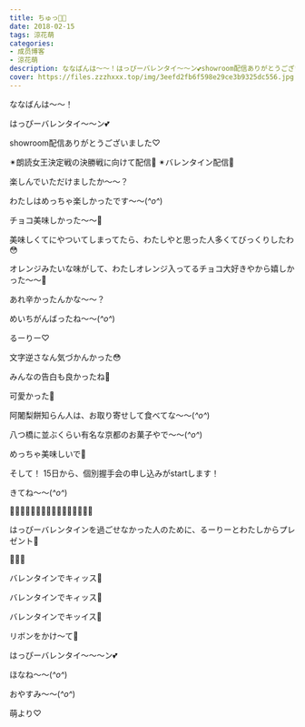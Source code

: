 ```yaml
---
title: ちゅっ🍫💕
date: 2018-02-15
tags: 涼花萌
categories: 
- 成员博客
- 涼花萌
description: ななばんは〜〜！はっぴーバレンタイ〜〜ン💕showroom配信ありがとうございました♡✴︎朗読女王決定戦の決勝戦に向けて配信👑✴︎バレンタイン配信💝楽...
cover: https://files.zzzhxxx.top/img/3eefd2fb6f598e29ce3b9325dc556.jpg 
---
```







ななばんは〜〜！





はっぴーバレンタイ〜〜ン💕







showroom配信ありがとうございました♡





✴︎朗読女王決定戦の決勝戦に向けて配信👑
✴︎バレンタイン配信💝



楽しんでいただけましたか〜〜？









わたしはめっちゃ楽しかったです〜〜(*^o^*)








チョコ美味しかった〜〜🍫








美味しくてにやついてしまってたら、わたしやと思った人多くてびっくりしたわ😳







オレンジみたいな味がして、わたしオレンジ入ってるチョコ大好きやから嬉しかった〜〜💓






あれ辛かったんかな〜〜？


めいちがんばったね〜〜(*^o^*)









るーりー♡








文字逆さなん気づかんかった😳







みんなの告白も良かったね💓


可愛かった💓






阿闍梨餅知らん人は、お取り寄せして食べてな〜〜(*^o^*)

八つ橋に並ぶくらい有名な京都のお菓子やで〜〜(*^o^*)



めっちゃ美味しいで💓










そして！
15日から、個別握手会の申し込みがstartします！




きてね〜〜(*^o^*)











💝🍫💝🍫💝🍫💝🍫💝🍫💝🍫💝🍫💝🍫




はっぴーバレンタインを過ごせなかった人のために、るーりーとわたしからプレゼント💓






💓🍫💝








バレンタインでキィッス💓

バレンタインでキィッス💓

バレンタインでキッイス💓

リボンをかけ〜て💝







はっぴーバレンタイ〜〜〜ン💕








ほなね〜〜(*^o^*)



おやすみ〜〜(*^o^*)







萌より♡


